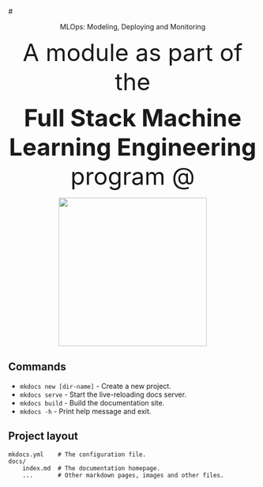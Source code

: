 #<center>MLOps: Modeling, Deploying and Monitoring</center>

<font size="14"><center>A module as part of the</center></font>

<font size="14"><center>**Full Stack Machine Learning Engineering** program @</center></font>

<center><img src="./assets/logo_color.png" width="300" height="300" /></center>

## Commands

* `mkdocs new [dir-name]` - Create a new project.
* `mkdocs serve` - Start the live-reloading docs server.
* `mkdocs build` - Build the documentation site.
* `mkdocs -h` - Print help message and exit.

## Project layout

    mkdocs.yml    # The configuration file.
    docs/
        index.md  # The documentation homepage.
        ...       # Other markdown pages, images and other files.
